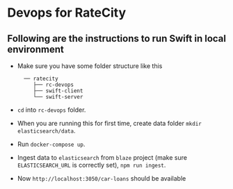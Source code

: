 # Devops for RateCity

## Following are the instructions to run Swift in local environment

- Make sure you have some folder structure like this

  ```
    ── ratecity
       ├── rc-devops
       ├── swift-client
       └── swift-server
  ```

- `cd` into `rc-devops` folder.
- When you are running this for first time, create data folder `mkdir elasticsearch/data`.
- Run `docker-compose up`.
- Ingest data to `elasticsearch` from `blaze` project (make sure `ELASTICSEARCH_URL` is correctly set), `npm run ingest`.
- Now `http://localhost:3050/car-loans` should be available
